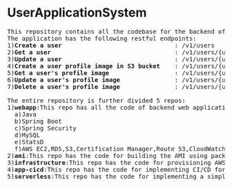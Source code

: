 # UserApplicationSystem
<pre>
This repository contains all the codebase for the backend of UserApplicationSystem.
The application has the following restful endpoints:
1)<b>Create a user</b>                               : /v1/users
2)<b>Get a user</b>                                  : /v1/users/{username}
3)<b>Update a user</b>                               : /v1/users/{usernmae}
4)<b>Create a user profile image in S3 bucket</b>    : /v1/users/{username}/{imagename}
5)<b>Get a user's profile image</b>                  : /v1/users/{username}/{imagename}
6)<b>Update a user's profile image</b>               : /v1/users/{username}/{imagename}
7)<b>Delete a user's profile image</b>               : /v1/users/{username}/{imagename}

The entire repository is further divided 5 repos:
1)<b>webapp</b>:This repo has all the code of backend web application and is developed using:
  a)Java
  b)Spring Boot
  c)Spring Security
  d)MySQL
  e)StatsD
  f)AWS EC2,RDS,S3,Certification Manager,Route 53,CloudWatch,KMS
2)<b>ami</b>:This repo has the code for building the AMI using packer and to automate the entire application I used Github actions.
3)<b>infrastructure</b>:This repo has the code for provisioning AWS resources using Terraform.
4)<b>app-cicd</b>:This repo has the code for implementing CI/CD for the webapplication and the final application is deployed in the AWS EC2 instance.
5)<b>serverless</b>:This repo has the code for implementing a simple email feature which gets triggered whenever a new user is created and the user get's a mail for verfication.The application is developed using JavaScript,AWS SNS,SES,DynamoDB.
</pre>
